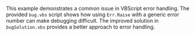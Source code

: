 This example demonstrates a common issue in VBScript error handling. The provided `bug.vbs` script shows how using `Err.Raise` with a generic error number can make debugging difficult. The improved solution in `bugSolution.vbs` provides a better approach to error handling.